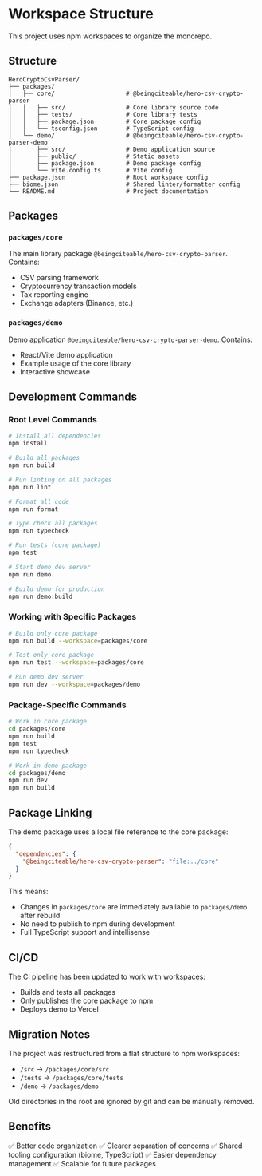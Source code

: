 # Workspace Structure

This project uses npm workspaces to organize the monorepo.

## Structure

```
HeroCryptoCsvParser/
├── packages/
│   ├── core/                    # @beingciteable/hero-csv-crypto-parser
│   │   ├── src/                 # Core library source code
│   │   ├── tests/               # Core library tests
│   │   ├── package.json         # Core package config
│   │   └── tsconfig.json        # TypeScript config
│   └── demo/                    # @beingciteable/hero-csv-crypto-parser-demo
│       ├── src/                 # Demo application source
│       ├── public/              # Static assets
│       ├── package.json         # Demo package config
│       └── vite.config.ts       # Vite config
├── package.json                 # Root workspace config
├── biome.json                   # Shared linter/formatter config
└── README.md                    # Project documentation
```

## Packages

### `packages/core`
The main library package `@beingciteable/hero-csv-crypto-parser`. Contains:
- CSV parsing framework
- Cryptocurrency transaction models
- Tax reporting engine
- Exchange adapters (Binance, etc.)

### `packages/demo`
Demo application `@beingciteable/hero-csv-crypto-parser-demo`. Contains:
- React/Vite demo application
- Example usage of the core library
- Interactive showcase

## Development Commands

### Root Level Commands

```bash
# Install all dependencies
npm install

# Build all packages
npm run build

# Run linting on all packages
npm run lint

# Format all code
npm run format

# Type check all packages
npm run typecheck

# Run tests (core package)
npm test

# Start demo dev server
npm run demo

# Build demo for production
npm run demo:build
```

### Working with Specific Packages

```bash
# Build only core package
npm run build --workspace=packages/core

# Test only core package
npm run test --workspace=packages/core

# Run demo dev server
npm run dev --workspace=packages/demo
```

### Package-Specific Commands

```bash
# Work in core package
cd packages/core
npm run build
npm test
npm run typecheck

# Work in demo package
cd packages/demo
npm run dev
npm run build
```

## Package Linking

The demo package uses a local file reference to the core package:

```json
{
  "dependencies": {
    "@beingciteable/hero-csv-crypto-parser": "file:../core"
  }
}
```

This means:
- Changes in `packages/core` are immediately available to `packages/demo` after rebuild
- No need to publish to npm during development
- Full TypeScript support and intellisense

## CI/CD

The CI pipeline has been updated to work with workspaces:
- Builds and tests all packages
- Only publishes the core package to npm
- Deploys demo to Vercel

## Migration Notes

The project was restructured from a flat structure to npm workspaces:
- `/src` → `/packages/core/src`
- `/tests` → `/packages/core/tests`
- `/demo` → `/packages/demo`

Old directories in the root are ignored by git and can be manually removed.

## Benefits

✅ Better code organization
✅ Clearer separation of concerns
✅ Shared tooling configuration (biome, TypeScript)
✅ Easier dependency management
✅ Scalable for future packages

